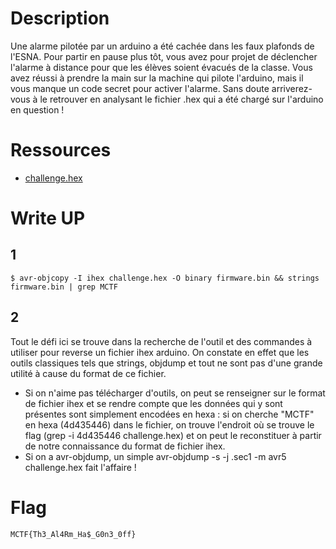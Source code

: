 # Description
Une alarme pilotée par un arduino a été cachée dans les faux plafonds de l'ESNA. Pour partir en pause plus tôt, vous avez pour projet de déclencher l'alarme à distance pour que les élèves soient évacués de la classe. Vous avez réussi à prendre la main sur la machine qui pilote l'arduino, mais il vous manque un code secret pour activer l'alarme.
Sans doute arriverez-vous à le retrouver en analysant le fichier .hex qui a été chargé sur l'arduino en question !

# Ressources
* [challenge.hex](https://github.com/Mathsyo/CTFs/blob/main/MidnightCTF/Reverse/La%20grande%20%C3%A9vasion/challenge.hex) 

# Write UP

## 1
```
$ avr-objcopy -I ihex challenge.hex -O binary firmware.bin && strings firmware.bin | grep MCTF
```

## 2
Tout le défi ici se trouve dans la recherche de l'outil et des commandes à utiliser pour reverse un fichier ihex arduino. On constate en effet que les outils classiques tels que strings, objdump et tout ne sont pas d'une grande utilité à cause du format de ce fichier.
* Si on n'aime pas télécharger d'outils, on peut se renseigner sur le format de fichier ihex et se rendre compte que les données qui y sont présentes sont simplement encodées en hexa : si on cherche "MCTF" en hexa (4d435446) dans le fichier, on trouve l'endroit où se trouve le flag (grep -i 4d435446 challenge.hex) et on peut le reconstituer à partir de notre connaissance du format de fichier ihex.
* Si on a avr-objdump, un simple avr-objdump -s -j .sec1 -m avr5 challenge.hex fait l'affaire !

# Flag
`MCTF{Th3_Al4Rm_Ha$_G0n3_0ff}`
